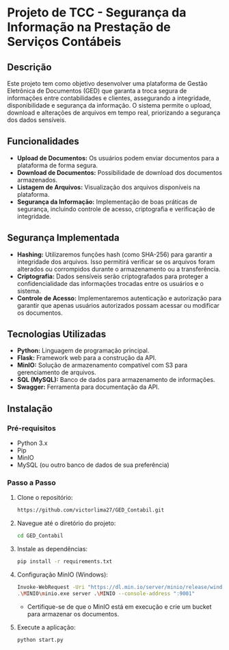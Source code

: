 # Projeto de TCC - Segurança da Informação na Prestação de Serviços Contábeis

## Descrição

Este projeto tem como objetivo desenvolver uma plataforma de Gestão Eletrônica de Documentos (GED) que garanta a troca segura de informações entre contabilidades e clientes, assegurando a integridade, disponibilidade e segurança da informação. O sistema permite o upload, download e alterações de arquivos em tempo real, priorizando a segurança dos dados sensíveis.

## Funcionalidades

- **Upload de Documentos:** Os usuários podem enviar documentos para a plataforma de forma segura.
- **Download de Documentos:** Possibilidade de download dos documentos armazenados.
- **Listagem de Arquivos:** Visualização dos arquivos disponíveis na plataforma.
- **Segurança da Informação:** Implementação de boas práticas de segurança, incluindo controle de acesso, criptografia e verificação de integridade.

## Segurança Implementada

- **Hashing:** Utilizaremos funções hash (como SHA-256) para garantir a integridade dos arquivos. Isso permitirá verificar se os arquivos foram alterados ou corrompidos durante o armazenamento ou a transferência.
- **Criptografia:** Dados sensíveis serão criptografados para proteger a confidencialidade das informações trocadas entre os usuários e o sistema.
- **Controle de Acesso:** Implementaremos autenticação e autorização para garantir que apenas usuários autorizados possam acessar ou modificar os documentos.

## Tecnologias Utilizadas

- **Python:** Linguagem de programação principal.
- **Flask:** Framework web para a construção da API.
- **MinIO:** Solução de armazenamento compatível com S3 para gerenciamento de arquivos.
- **SQL (MySQL):** Banco de dados para armazenamento de informações.
- **Swagger:** Ferramenta para documentação da API.

## Instalação

### Pré-requisitos

- Python 3.x
- Pip
- MinIO
- MySQL (ou outro banco de dados de sua preferência)

### Passo a Passo

1. Clone o repositório:
   ```bash
   https://github.com/victorlima27/GED_Contabil.git
   ```

2. Navegue até o diretório do projeto:
   ```bash
   cd GED_Contabil
   ```

3. Instale as dependências:
   ```bash
   pip install -r requirements.txt
   ```

4. Configuração MinIO (Windows):
   ```bash
   Invoke-WebRequest -Uri "https://dl.min.io/server/minio/release/windows-amd64/minio.exe" -OutFile .\MINIO\minio.exe
   .\MINIO\minio.exe server .\MINIO --console-address ":9001"
   ```
   - Certifique-se de que o MinIO está em execução e crie um bucket para armazenar os documentos.
5. Execute a aplicação:
   ```bash
   python start.py
   ```
